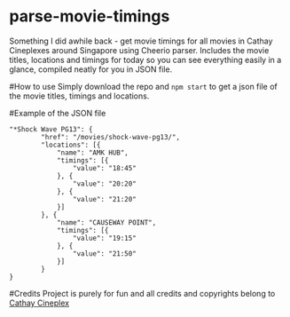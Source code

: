 # parse-movie-timings
Something I did awhile back - get movie timings for all movies in Cathay Cineplexes around Singapore using Cheerio parser. Includes the movie titles, locations and timings for today so you can see everything easily in a glance, compiled neatly for you in JSON file. 

#How to use
Simply download the repo and `npm start` to get a json file of the movie titles, timings and locations.

#Example of the JSON file

```
"*Shock Wave PG13": {
		"href": "/movies/shock-wave-pg13/",
		"locations": [{
			"name": "AMK HUB",
			"timings": [{
				"value": "18:45"
			}, {
				"value": "20:20"
			}, {
				"value": "21:20"
			}]
		}, {
			"name": "CAUSEWAY POINT",
			"timings": [{
				"value": "19:15"
			}, {
				"value": "21:50"
			}]
		}
}
```

#Credits
Project is purely for fun and all credits and copyrights belong to [Cathay Cineplex](https://www.cathaycineplexes.com.sg/)